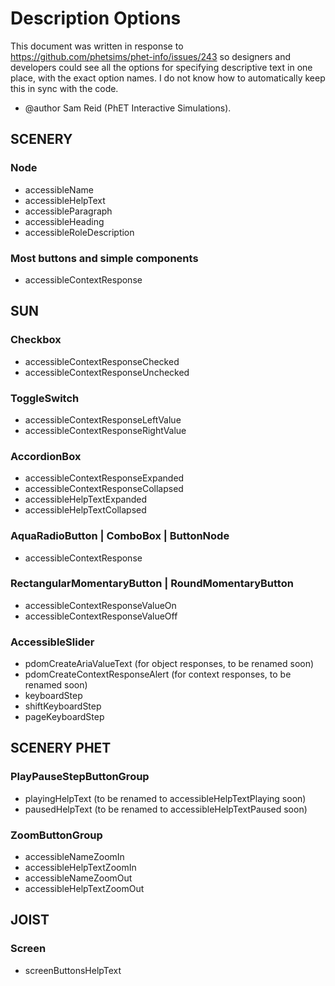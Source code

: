 # Description Options

This document was written in response to https://github.com/phetsims/phet-info/issues/243 so designers and developers
could see all the options for specifying descriptive text in one place, with the exact option names. I do not know how
to automatically keep this in sync with the code.

* @author Sam Reid (PhET Interactive Simulations).

## SCENERY

### Node

* accessibleName
* accessibleHelpText
* accessibleParagraph
* accessibleHeading
* accessibleRoleDescription

### Most buttons and simple components

* accessibleContextResponse

## SUN

### Checkbox

* accessibleContextResponseChecked
* accessibleContextResponseUnchecked

### ToggleSwitch

* accessibleContextResponseLeftValue
* accessibleContextResponseRightValue

### AccordionBox

* accessibleContextResponseExpanded
* accessibleContextResponseCollapsed
* accessibleHelpTextExpanded
* accessibleHelpTextCollapsed

### AquaRadioButton | ComboBox | ButtonNode

* accessibleContextResponse

### RectangularMomentaryButton | RoundMomentaryButton

* accessibleContextResponseValueOn
* accessibleContextResponseValueOff

### AccessibleSlider
* pdomCreateAriaValueText (for object responses, to be renamed soon)
* pdomCreateContextResponseAlert (for context responses, to be renamed soon)
* keyboardStep
* shiftKeyboardStep
* pageKeyboardStep

## SCENERY PHET

### PlayPauseStepButtonGroup

* playingHelpText (to be renamed to accessibleHelpTextPlaying soon)
* pausedHelpText (to be renamed to accessibleHelpTextPaused soon)

### ZoomButtonGroup

* accessibleNameZoomIn
* accessibleHelpTextZoomIn
* accessibleNameZoomOut
* accessibleHelpTextZoomOut

## JOIST

### Screen

* screenButtonsHelpText